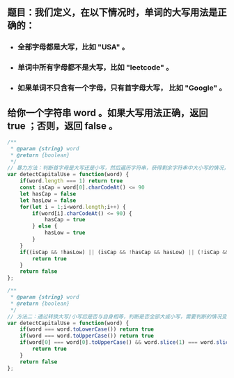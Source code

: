 ## 题目：我们定义，在以下情况时，单词的大写用法是正确的：

- ### 全部字母都是大写，比如 "USA" 。
- ### 单词中所有字母都不是大写，比如 "leetcode" 。
- ### 如果单词不只含有一个字母，只有首字母大写， 比如 "Google" 。
## 给你一个字符串 word 。如果大写用法正确，返回 true ；否则，返回 false 。

```js
/**
 * @param {string} word
 * @return {boolean}
 */
// 暴力方法：判断首字母是大写还是小写，然后遍历字符串，获得剩余字符串中大小写的情况，然后判断每种情况
var detectCapitalUse = function(word) {
    if(word.length === 1) return true
    const isCap = word[0].charCodeAt() <= 90
    let hasCap = false
    let hasLow = false
    for(let i = 1;i<word.length;i++) {
        if(word[i].charCodeAt() <= 90) {
            hasCap = true
        } else {
            hasLow = true
        }
    }
    if((isCap && !hasLow) || (isCap && !hasCap && hasLow) || (!isCap && !hasCap && hasLow)) {
        return true
    }
    return false
};
```

```js
/**
 * @param {string} word
 * @return {boolean}
 */
// 方法二：通过转换大写/小写后是否与自身相等，判断是否全部大或小写，需要判断的情况变少了
var detectCapitalUse = function(word) {
    if(word === word.toLowerCase()) return true
    if(word === word.toUpperCase()) return true
    if(word[0] === word[0].toUpperCase() && word.slice(1) === word.slice(1).toLowerCase()) {
        return true
    }
    return false
};

```